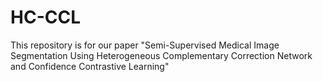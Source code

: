 # HC-CCL
This repository is for our paper "Semi-Supervised Medical Image Segmentation Using Heterogeneous Complementary Correction Network and Confidence Contrastive Learning"
